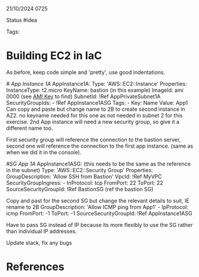 21/10/2024 0725

Status #idea

Tags:

# Building EC2 in IaC

As before, keep code simple and 'pretty', use good indentations.

*# App Instance 1A*
AppInstance1A:
	Type: 'AWS::EC2::Instance'
	Properties:
		InstanceType: t2.micro
		KeyName: bastion (in this example)
		ImageId: ami 0000 (see [AMI Key](./AMI_Key.md) to find)
		SubnetId: !Ref AppPrivateSubnet1A
		SecurityGroupIds:
			- !Ref AppInstance1ASG
		Tags:
			- Key: Name
				Value: App1
Can copy and paste but change name to 2B to create second instance in AZ2. no keyname needed for this one as not needed in subnet 2 for this exercise.
2nd App instance will need a new security group, so give it a different name too.

First security group will reference the connection to the bastion server, second one will reference the connection to the first app instance. 
(same as when we did it in the console).

*#SG App 1A*
AppInstance1ASG: (this needs to be the same as the reference in the subnet)
	Type: 'AWS::EC2::Security Group'
	Properties:
		GroupDescription: 'Allow SSH from Bastion'
		VpcId: !Ref MyVPC
		SecurityGroupIngress:
			- InProtocol: tcp
				FromPort: 22
				ToPort: 22
				SourceSecurityGroupId: !Ref BastionSG (ref the bastion SG)

Copy and past for the second SG but change the relevant details to suit, IE rename to 2B
GroupDescription: 'Allow ICMP ping from App1'
	- IpProtocol: icmp
		FromPort: -1
		ToPort: -1
		SourceSecurityGroupId: !Ref AppInstance1ASG

Have to pass SG instead of IP because its more flexibly to use the SG rather than individual IP addresses.

Update stack, fix any bugs




# References
